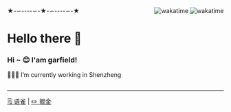 

<img align="right" src="https://github-readme-stats.vercel.app/api?username=jiafei-cat&title_color=0083ef&icon_color=999&text_color=999999&bg_color=0,27282200,0000000F&show_icons=true&hide_border=true&count_private=true" alt="wakatime">
<!-- <img src="https://github-readme-stats.vercel.app/api/top-langs/?username=xiumubai&theme=radical"> -->
★-∽----∽-★-∽----∽-★
<img align="right" src="https://github-readme-stats.vercel.app/api/wakatime?username=2b736c98-aab8-4dcb-b7cc-d1dd62d25bd1&hide=html,java,jupyter%20notebook,css&layout=compact&card_width=495&title_color=0083ef&icon_color=e28905&text_color=999999&bg_color=0,27282200,0000000F&hide_border=true" alt="wakatime">

<div style="display: flex;">
  <div>
    <h1>Hello there 👋</h1>
    <h3>Hi ~ 😊 I'am garfield!</h3>
    <p>🧑🏻‍💻 I’m currently working in Shenzheng</p>
  </div>
</div>
<hr/>
<p align="left">
  <a href="https://www.yuque.com/bossgaohascat" target="_black">🗒 语雀</a>
  <span> | </span>
  <a href="https://juejin.cn/user/43636197695015" target="_black">✏️ 掘金</a>
</p>
